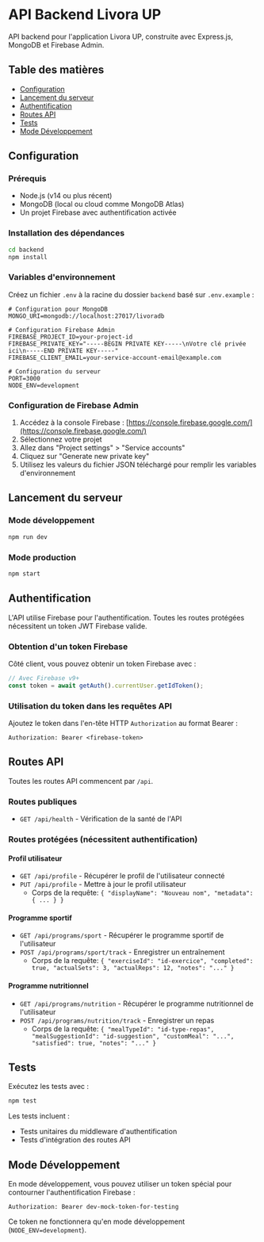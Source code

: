 # API Backend Livora UP

API backend pour l'application Livora UP, construite avec Express.js, MongoDB et Firebase Admin.

## Table des matières

- [Configuration](#configuration)
- [Lancement du serveur](#lancement-du-serveur)
- [Authentification](#authentification)
- [Routes API](#routes-api)
- [Tests](#tests)
- [Mode Développement](#mode-développement)

## Configuration

### Prérequis

- Node.js (v14 ou plus récent)
- MongoDB (local ou cloud comme MongoDB Atlas)
- Un projet Firebase avec authentification activée

### Installation des dépendances

```bash
cd backend
npm install
```

### Variables d'environnement

Créez un fichier `.env` à la racine du dossier `backend` basé sur `.env.example` :

```env
# Configuration pour MongoDB
MONGO_URI=mongodb://localhost:27017/livoradb

# Configuration Firebase Admin
FIREBASE_PROJECT_ID=your-project-id
FIREBASE_PRIVATE_KEY="-----BEGIN PRIVATE KEY-----\nVotre clé privée ici\n-----END PRIVATE KEY-----"
FIREBASE_CLIENT_EMAIL=your-service-account-email@example.com

# Configuration du serveur
PORT=3000
NODE_ENV=development
```

### Configuration de Firebase Admin

1. Accédez à la console Firebase : [https://console.firebase.google.com/](https://console.firebase.google.com/)
2. Sélectionnez votre projet
3. Allez dans "Project settings" > "Service accounts"
4. Cliquez sur "Generate new private key"
5. Utilisez les valeurs du fichier JSON téléchargé pour remplir les variables d'environnement

## Lancement du serveur

### Mode développement

```bash
npm run dev
```

### Mode production

```bash
npm start
```

## Authentification

L'API utilise Firebase pour l'authentification. Toutes les routes protégées nécessitent un token JWT Firebase valide.

### Obtention d'un token Firebase

Côté client, vous pouvez obtenir un token Firebase avec :

```javascript
// Avec Firebase v9+
const token = await getAuth().currentUser.getIdToken();
```

### Utilisation du token dans les requêtes API

Ajoutez le token dans l'en-tête HTTP `Authorization` au format Bearer :

```
Authorization: Bearer <firebase-token>
```

## Routes API

Toutes les routes API commencent par `/api`.

### Routes publiques

- `GET /api/health` - Vérification de la santé de l'API

### Routes protégées (nécessitent authentification)

#### Profil utilisateur

- `GET /api/profile` - Récupérer le profil de l'utilisateur connecté
- `PUT /api/profile` - Mettre à jour le profil utilisateur
  - Corps de la requête: `{ "displayName": "Nouveau nom", "metadata": { ... } }`

#### Programme sportif

- `GET /api/programs/sport` - Récupérer le programme sportif de l'utilisateur
- `POST /api/programs/sport/track` - Enregistrer un entraînement
  - Corps de la requête: `{ "exerciseId": "id-exercice", "completed": true, "actualSets": 3, "actualReps": 12, "notes": "..." }`

#### Programme nutritionnel

- `GET /api/programs/nutrition` - Récupérer le programme nutritionnel de l'utilisateur
- `POST /api/programs/nutrition/track` - Enregistrer un repas
  - Corps de la requête: `{ "mealTypeId": "id-type-repas", "mealSuggestionId": "id-suggestion", "customMeal": "...", "satisfied": true, "notes": "..." }`

## Tests

Exécutez les tests avec :

```bash
npm test
```

Les tests incluent :
- Tests unitaires du middleware d'authentification
- Tests d'intégration des routes API

## Mode Développement

En mode développement, vous pouvez utiliser un token spécial pour contourner l'authentification Firebase :

```
Authorization: Bearer dev-mock-token-for-testing
```

Ce token ne fonctionnera qu'en mode développement (`NODE_ENV=development`).
